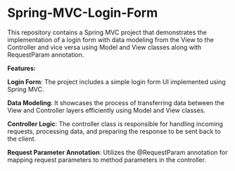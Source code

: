 # Spring-MVC-Login-Form

This repository contains a Spring MVC project that demonstrates the implementation of a login form with data modeling from the View to the Controller and vice versa using Model and View classes along with RequestParam annotation.




**Features:**

**Login Form**: The project includes a simple login form UI implemented using Spring MVC.

**Data Modeling**: It showcases the process of transferring data between the View and Controller layers efficiently using Model and View classes.

**Controller Logic**: The controller class is responsible for handling incoming requests, processing data, and preparing the response to be sent back to the client.

**Request Parameter Annotation**: Utilizes the @RequestParam annotation for mapping request parameters to method parameters in the controller.
